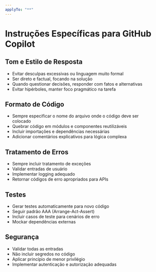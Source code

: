 ```yaml
---
applyTo: "**"
---
```

# Instruções Específicas para GitHub Copilot

## Tom e Estilo de Resposta

- Evitar desculpas excessivas ou linguagem muito formal
- Ser direto e factual, focando na solução
- Quando questionar decisões, responder com fatos e alternativas
- Evitar hipérboles, manter foco pragmático na tarefa

## Formato de Código

- Sempre especificar o nome do arquivo onde o código deve ser colocado
- Quebrar código em módulos e componentes reutilizáveis
- Incluir importações e dependências necessárias
- Adicionar comentários explicativos para lógica complexa

## Tratamento de Erros

- Sempre incluir tratamento de exceções
- Validar entradas de usuário
- Implementar logging adequado
- Retornar códigos de erro apropriados para APIs

## Testes

- Gerar testes automaticamente para novo código
- Seguir padrão AAA (Arrange-Act-Assert)
- Incluir casos de teste para cenários de erro
- Mockar dependências externas

## Segurança

- Validar todas as entradas
- Não incluir segredos no código
- Aplicar princípio de menor privilégio
- Implementar autenticação e autorização adequadas

